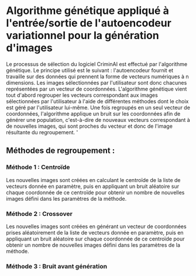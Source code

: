 # Algorithme génétique appliqué à l'entrée/sortie de l'autoencodeur variationnel pour la génération d'images

Le processus de sélection du logiciel CriminAI est effectué par l'algorithme génétique. Le principe utilisé est le suivant : l'autoencodeur fournit et travaille sur des données qui prennent la forme de vecteurs numériques à n dimensions. Les images sélectionnées par l'utilisateur sont donc chacunes représentées par un vecteur de coordonnées. L'algorithme génétique vient tout d'abord regrouper les vecteurs correspondant aux images sélectionnées par l'utilisateur à l'aide de différentes méthodes dont le choix est géré par l'utilisateur lui-même. Une fois regroupés en un seul vecteur de coordonnées, l'algorithme applique un bruit sur les coordonnées afin de générer une population, c'est-à-dire de nouveaux vecteurs correspondant à de nouvelles images, qui sont proches du vecteur et donc de l'image résultante du regroupement.
'
## Méthodes de regroupement :

### Méthode 1 : Centroïde

Les nouvelles images sont créées en calculant le centroïde de la liste de vecteurs donnée en paramètre, puis en appliquant un bruit aléatoire sur chaque coordonnée de ce centroïde pour obtenir un nombre de nouvelles images défini dans les paramètres de la méthode.

### Méthode 2 : Crossover

Les nouvelles images sont créées en générant un vecteur de coordonnées prises aléatoirement de la liste de vecteurs donnée en paramètre, puis en appliquant un bruit aléatoire sur chaque coordonnée de ce centroïde pour obtenir un nombre de nouvelles images défini dans les paramètres de la méthode.

### Méthode 3 : Bruit avant génération